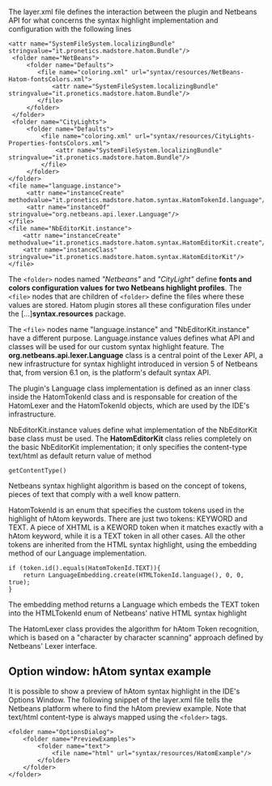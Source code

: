 The layer.xml file defines the interaction between the plugin and Netbeans API for what concerns the syntax highlight implementation and configuration  with the following lines

```
<attr name="SystemFileSystem.localizingBundle" stringvalue="it.pronetics.madstore.hatom.Bundle"/>
 <folder name="NetBeans">
     <folder name="Defaults">
        <file name="coloring.xml" url="syntax/resources/NetBeans-Hatom-fontsColors.xml">
            <attr name="SystemFileSystem.localizingBundle" stringvalue="it.pronetics.madstore.hatom.Bundle"/>
        </file>
     </folder>
 </folder>
 <folder name="CityLights">
     <folder name="Defaults">
         <file name="coloring.xml" url="syntax/resources/CityLights-Properties-fontsColors.xml">
             <attr name="SystemFileSystem.localizingBundle" stringvalue="it.pronetics.madstore.hatom.Bundle"/>
         </file>
     </folder>
</folder>
<file name="language.instance">
     <attr name="instanceCreate" methodvalue="it.pronetics.madstore.hatom.syntax.HatomTokenId.language"/>
     <attr name="instanceOf" stringvalue="org.netbeans.api.lexer.Language"/>
</file>
<file name="NbEditorKit.instance">
    <attr name="instanceCreate" methodvalue="it.pronetics.madstore.hatom.syntax.HatomEditorKit.create"/>
    <attr name="instanceClass" stringvalue="it.pronetics.madstore.hatom.syntax.HatomEditorKit"/>
</file>
```

The ` <folder> ` nodes named _"Netbeans"_ and _"CityLight"_ define **fonts and colors configuration values for two Netbeans highlight profiles**. The ` <file> ` nodes that are children of ` <folder> ` define the files where these values are stored. Hatom plugin stores all these configuration files under the [...]**syntax.resources** package.

The ` <file> ` nodes name "language.instance" and "NbEditorKit.instance" have a different purpose. Language.instance values defines what API and classes will be used for our custom syntax highlight feature. The **org.netbeans.api.lexer.Language** class is a central point of the Lexer API, a new infrastructure for syntax highlight introduced in version 5 of Netbeans that, from version 6.1 on, is the platform's default syntax API.

The plugin's Language class implementation is defined as an inner class inside the HatomTokenId class and is responsable for creation of the HatomLexer and the HatomTokenId objects, which are used by the IDE's infrastructure.

NbEditorKit.instance values define what implementation of the NbEditorKit base class must be used. The **HatomEditorKit** class relies completely on the basic NbEditorKit implementation; it only specifies the content-type text/html as default return value of method

```
getContentType()
```

Netbeans syntax highlight algorithm is based on the concept of tokens, pieces of text that comply with a well know pattern.

HatomTokenId is an enum that specifies the custom tokens used in the highlight of hAtom keywords. There are just two tokens: KEYWORD and TEXT. A piece of XHTML is a KEWORD token when it matches exactly with a hAtom keyword, while it is a TEXT token in all other cases. All the other tokens are inherited from the HTML syntax highlight, using the embedding method of  our Language implementation.

```
if (token.id().equals(HatomTokenId.TEXT)){
    return LanguageEmbedding.create(HTMLTokenId.language(), 0, 0, true);
}
```

The embedding method returns a Language which embeds the TEXT token into the HTMLTokenId enum of Netbeans' native HTML syntax highlight

The HatomLexer class provides the algorithm for hAtom Token recognition, which is based on a "character by character scanning" approach defined by Netbeans' Lexer interface.

## Option window: hAtom syntax example ##

It is possible to show a preview of hAtom syntax highlight in the IDE's Options Window. The following snippet of the layer.xml file tells the Netbeans platform where to find the hAtom preview example. Note that text/html content-type is always mapped using the ` <folder> ` tags.

```
<folder name="OptionsDialog">
    <folder name="PreviewExamples">
        <folder name="text">
            <file name="html" url="syntax/resources/HatomExample"/>
        </folder>
    </folder>
</folder>
```